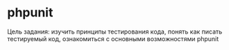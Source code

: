 # phpunit

Цель задания: изучить принципы тестирования кода, понять как писать тестируемый код,
ознакомиться с основными возможностями phpunit

